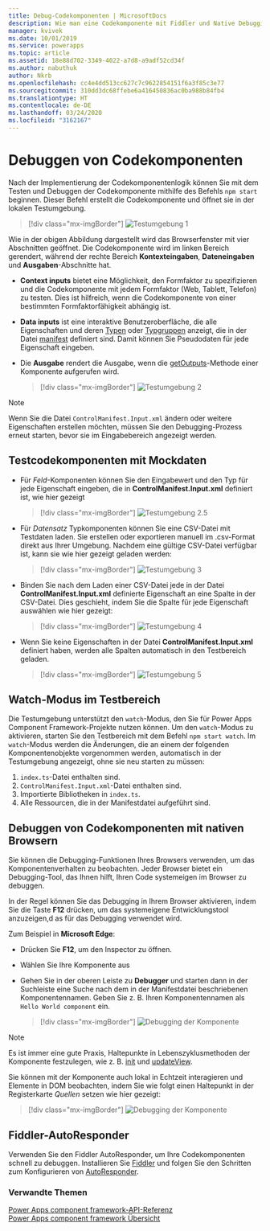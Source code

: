 ```yaml
---
title: Debug-Codekomponenten | MicrosoftDocs
description: Wie man eine Codekomponente mit Fiddler und Native Debugging debuggt.
manager: kvivek
ms.date: 10/01/2019
ms.service: powerapps
ms.topic: article
ms.assetid: 18e88d702-3349-4022-a7d8-a9adf52cd34f
ms.author: nabuthuk
author: Nkrb
ms.openlocfilehash: cc4e4dd513cc627c7c9622854151f6a3f85c3e77
ms.sourcegitcommit: 310dd3dc68ffebe6a416450836ac0ba988b84fb4
ms.translationtype: HT
ms.contentlocale: de-DE
ms.lasthandoff: 03/24/2020
ms.locfileid: "3162167"
---
```

# <a name="debug-code-components"></a>Debuggen von Codekomponenten

Nach der Implementierung der Codekomponentenlogik können Sie mit dem Testen und Debuggen der Codekomponente mithilfe des Befehls `npm start` beginnen. Dieser Befehl erstellt die Codekomponente und öffnet sie in der lokalen Testumgebung.

> [!div class="mx-imgBorder"]
> ![Testumgebung 1](media/test-harness-1.png "Testumgebung 1")

Wie in der obigen Abbildung dargestellt wird das Browserfenster mit vier Abschnitten geöffnet. Die Codekomponente wird im linken Bereich gerendert, während der rechte Bereich **Kontexteingaben**, **Dateneingaben** und **Ausgaben**-Abschnitte hat.

- **Context inputs** bietet eine Möglichkeit, den Formfaktor zu spezifizieren und die Codekomponente mit jedem Formfaktor (Web, Tablett, Telefon) zu testen. Dies ist hilfreich, wenn die Codekomponente von einer bestimmten Formfaktorfähigkeit abhängig ist.
- **Data inputs** ist eine interaktive Benutzeroberfläche, die alle Eigenschaften und deren [Typen](manifest-schema-reference/types.md) oder [Typgruppen](manifest-schema-reference/type-group.md) anzeigt, die in der Datei [manifest](manifest-schema-reference/manifest.md) definiert sind. Damit können Sie Pseudodaten für jede Eigenschaft eingeben. 
- Die **Ausgabe** rendert die Ausgabe, wenn die [getOutputs](reference/control/getoutputs.md)-Methode einer Komponente aufgerufen wird.  

     > [!div class="mx-imgBorder"]
     > ![Testumgebung 2](media/test-harness-2.png "Testumgebung 2")

> [!NOTE]
> Wenn Sie die Datei `ControlManifest.Input.xml` ändern oder weitere Eigenschaften erstellen möchten, müssen Sie den Debugging-Prozess erneut starten, bevor sie im Eingabebereich angezeigt werden.

## <a name="test-code-components-with-mock-data"></a>Testcodekomponenten mit Mockdaten

- Für *Feld*-Komponenten können Sie den Eingabewert und den Typ für jede Eigenschaft eingeben, die in **ControlManifest.Input.xml** definiert ist, wie hier gezeigt

   > [!div class="mx-imgBorder"]
   > ![Testumgebung 2.5](media/test-harness-2.5.png "Testumgebung 2.5")

- Für *Datensatz* Typkomponenten können Sie eine CSV-Datei mit Testdaten laden. Sie erstellen oder exportieren manuell im .csv-Format direkt aus Ihrer Umgebung. Nachdem eine gültige CSV-Datei verfügbar ist, kann sie wie hier gezeigt geladen werden:

   > [!div class="mx-imgBorder"]
   > ![Testumgebung 3](media/test-harness-3.png "Testumgebung 3")

- Binden Sie nach dem Laden einer CSV-Datei jede in der Datei **ControlManifest.Input.xml** definierte Eigenschaft an eine Spalte in der CSV-Datei. Dies geschieht, indem Sie die Spalte für jede Eigenschaft auswählen wie hier gezeigt:

    > [!div class="mx-imgBorder"]
    > ![Testumgebung 4](media/test-harness-4.png "Testumgebung 4")

- Wenn Sie keine Eigenschaften in der Datei **ControlManifest.Input.xml** definiert haben, werden alle Spalten automatisch in den Testbereich geladen.

   > [!div class="mx-imgBorder"]
   > ![Testumgebung 5](media/test-harness-5.png "Testumgebung 5")


## <a name="watch-mode-in-test-harness"></a>Watch-Modus im Testbereich

Die Testumgebung unterstützt den `watch`-Modus, den Sie für Power Apps Component Framework-Projekte nutzen können. Um den `watch`-Modus zu aktivieren, starten Sie den Testbereich mit dem Befehl `npm start watch`. Im `watch`-Modus werden die Änderungen, die an einem der folgenden Komponentenobjekte vorgenommen werden, automatisch in der Testumgebung angezeigt, ohne sie neu starten zu müssen:

1.    `index.ts`-Datei enthalten sind.
2.    `ControlManifest.Input.xml`-Datei enthalten sind.
3.    Importierte Bibliotheken in `index.ts`.
4.    Alle Ressourcen, die in der Manifestdatei aufgeführt sind.

## <a name="debug-code-components-using-native-browsers"></a>Debuggen von Codekomponenten mit nativen Browsern

Sie können die Debugging-Funktionen Ihres Browsers verwenden, um das Komponentenverhalten zu beobachten. Jeder Browser bietet ein Debugging-Tool, das Ihnen hilft, Ihren Code systemeigen im Browser zu debuggen. 

In der Regel können Sie das Debugging in Ihrem Browser aktivieren, indem Sie die Taste **F12** drücken, um das systemeigene Entwicklungstool anzuzeigen,d as für das Debugging verwendet wird.

Zum Beispiel in **Microsoft Edge**:

- Drücken Sie **F12**, um den Inspector zu öffnen.
- Wählen Sie Ihre Komponente aus
- Gehen Sie in der oberen Leiste zu **Debugger** und starten dann in der Suchleiste eine Suche nach dem in der Manifestdatei beschriebenen Komponentennamen. Geben Sie z. B. Ihren Komponentennamen als `Hello World component` ein.

     > [!div class="mx-imgBorder"]
     > ![Debugging der Komponente](media/debug-control.png "Debugging der Komponente")

> [!NOTE]
> Es ist immer eine gute Praxis, Haltepunkte in Lebenszyklusmethoden der Komponente festzulegen, wie z. B. [init](reference/control/init.md) und [updateView](reference/control/updateview.md).

Sie können mit der Komponente auch lokal in Echtzeit interagieren und Elemente in DOM beobachten, indem Sie wie folgt einen Haltepunkt in der Registerkarte *Quellen* setzen wie hier gezeigt:

> [!div class="mx-imgBorder"]
> ![Debugging der Komponente](media/debug-control-1.png "Debugging der Komponente 1")

## <a name="fiddler-autoresponder"></a>Fiddler-AutoResponder

Verwenden Sie den Fiddler AutoResponder, um Ihre Codekomponenten schnell zu debuggen. Installieren Sie [Fiddler](https://www.telerik.com/download/fiddler) und folgen Sie den Schritten zum Konfigurieren von [AutoResponder](https://docs.microsoft.com/dynamics365/customer-engagement/developer/streamline-javascript-development-fiddler-autoresponder).

### <a name="related-topics"></a>Verwandte Themen

[Power Apps component framework-API-Referenz](reference/index.md)<br/>
[Power Apps component framework Übersicht](overview.md)
